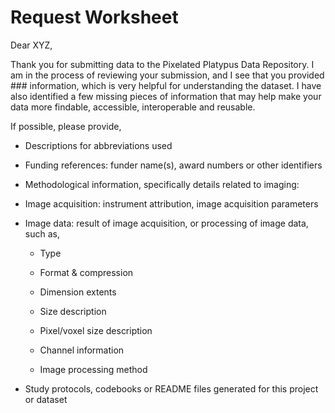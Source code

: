 # Request Worksheet

Dear XYZ,

Thank you for submitting data to the Pixelated Platypus Data Repository.
I am in the process of reviewing your submission, and I see that you
provided \### information, which is very helpful for understanding the
dataset. I have also identified a few missing pieces of information that
may help make your data more findable, accessible, interoperable and
reusable.

If possible, please provide,

- Descriptions for abbreviations used
- Funding references: funder name(s), award numbers or other identifiers
- Methodological information, specifically details related to imaging:

- Image acquisition: instrument attribution, image acquisition parameters

- Image data: result of image acquisition, or processing of image data, such as,

  - Type

  - Format & compression

  - Dimension extents

  - Size description

  - Pixel/voxel size description

  - Channel information

  - Image processing method

- Study protocols, codebooks or README files generated for this project or dataset
